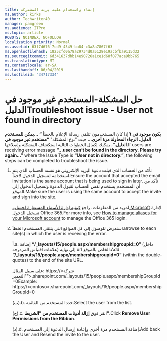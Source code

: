 ```yaml
---
title: إنشاء واستخدام علبة بريد المشتركة
ms.author: kirks
author: Techwriter40
manager: pamgreen
ms.audience: ITPro
ms.topic: article
ROBOTS: NOINDEX, NOFOLLOW
localization_priority: Normal
ms.assetid: 63f7d676-7cd9-4549-ba84-c3a8a7867f63
ms.openlocfilehash: 1825cfd0a78a29734d0a5128e19acbfba9115d32
ms.sourcegitcommit: 6d341637dbb14e90726a1ce1d68f077ace9bb765
ms.translationtype: MT
ms.contentlocale: ar-SA
ms.lasthandoff: 06/04/2019
ms.locfileid: "34717334"
---
```

# <a name="troubleshoot-issue---user-not-found-in-directory"></a><span data-ttu-id="89faf-102">حل المشكلة-المستخدم غير موجود في الدليل</span><span class="sxs-lookup"><span data-stu-id="89faf-102">Troubleshoot issue - User not found in directory</span></span>

<p><span data-ttu-id="89faf-103">إذا كان المستخدمون تتلقى رسالة الإعلام بالخطأ <strong> &ldquo; &hellip;يمكن للمستخدم&rsquo;t يكون موجود في الدليل. الرجاء المحاولة مرة أخرى&hellip; </strong> حيث "نوع المشكلة" <strong> &ldquo;مستخدم غير موجود في الدليل.&rdquo;</strong>، يمكنك إكمال الخطوات التالية استكشاف المشكلة وإصلاحها.</span><span class="sxs-lookup"><span data-stu-id="89faf-103">If users are receiving error message <strong>&ldquo;&hellip;user can&rsquo;t be found in the directory. Please try again&hellip;&rdquo;</strong> where the Issue Type is <strong>&ldquo;User not in directory.&rdquo;</strong>, the following steps can be completed to troubleshoot the issue.</span></span></p> <ol> <li><span data-ttu-id="89faf-104">تأكد من الحساب الذي قبلت دعوة البريد الإلكتروني هو نفسه الحساب الذي يتم استخدامه لتسجيل الدخول لاحقاً.</span><span class="sxs-lookup"><span data-stu-id="89faf-104">Ensure the account that accepted the email invitation is the same account that is being used to sign in later.</span></span> <span data-ttu-id="89faf-105">تأكد من أن المستخدم يستخدم نفس الحساب لقبول الدعوة وتسجيل الدخول إلى الموقع.</span><span class="sxs-lookup"><span data-stu-id="89faf-105">Make sure the user is using the same account to accept the invite and sign into the site.</span></span> <br /><br /><span data-ttu-id="89faf-106">لمزيد من المعلومات، راجع <a href="https://support.microsoft.com/en-us/help/12407/microsoft-account-how-to-manage-aliases">كيفية إدارة الأسماء المستعارة لحساب Microsoft</a> لإدارة تسجيل الدخول Office 365.</span><span class="sxs-lookup"><span data-stu-id="89faf-106">For more info, see <a href="https://support.microsoft.com/en-us/help/12407/microsoft-account-how-to-manage-aliases">How to manage aliases for your Microsoft account</a> to manage the Office 365 login.</span></span> <br /><br /></li> <li><span data-ttu-id="89faf-107">استعرض للوصول إلى كل المواقع التي يتلقى المستخدم الخطأ.</span><span class="sxs-lookup"><span data-stu-id="89faf-107">Browse to each site(s) in which the user is receiving the error.</span></span> <br /><br /><span data-ttu-id="89faf-108">أ.</span><span class="sxs-lookup"><span data-stu-id="89faf-108">a.</span></span> <span data-ttu-id="89faf-109">إضافة <strong> &ldquo;/_layouts/15/people.aspx/membershipgroupid=0&rdquo; </strong> (داخل علامات اقتباس المزدوجة) إلى نهاية url الخاص بالموقع.</span><span class="sxs-lookup"><span data-stu-id="89faf-109">Add <strong>&ldquo;/_layouts/15/people.aspx/membershipgroupid=0&rdquo;</strong> (within the double-quotes) to the end of the site URL.</span></span> <br /><br /><span data-ttu-id="89faf-110">على سبيل المثال: https://&lt;شركة "التعمير"&gt;.sharepoint.com/_layouts/15/people.aspx/membershipGroupId=0</span><span class="sxs-lookup"><span data-stu-id="89faf-110">Example: https://&lt;contoso&gt;.sharepoint.com/_layouts/15/people.aspx/membershipGroupId=0</span></span> <br /><br /><span data-ttu-id="89faf-111">(ب).</span><span class="sxs-lookup"><span data-stu-id="89faf-111">b.</span></span> <span data-ttu-id="89faf-112">حدد المستخدم من القائمة.</span><span class="sxs-lookup"><span data-stu-id="89faf-112">Select the user from the list.</span></span> <br /><br /><span data-ttu-id="89faf-113">(ج).</span><span class="sxs-lookup"><span data-stu-id="89faf-113">c.</span></span> <span data-ttu-id="89faf-114">انقر فوق <strong>إزالة أذونات المستخدم من "الشريط"</strong>.</span><span class="sxs-lookup"><span data-stu-id="89faf-114">Click <strong>Remove User Permissions from the Ribbon</strong>.</span></span> <br /><br /><span data-ttu-id="89faf-115">(د).</span><span class="sxs-lookup"><span data-stu-id="89faf-115">d.</span></span> <span data-ttu-id="89faf-116">إضافة المستخدم مرة أخرى وإعادة إرسال الدعوة إلى المستخدم.</span><span class="sxs-lookup"><span data-stu-id="89faf-116">Add back the User and Resend the invite to the user.</span></span></li> </ol>

